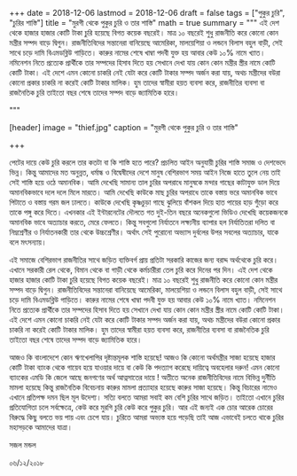 +++
date = 2018-12-06
lastmod = 2018-12-06
draft = false
tags = ["পুকুর চুরি", "চুরির শাস্তি"]
title = "মুরগী থেকে পুকুর চুরি ও তার শাস্তি"
math = true
summary = """
এই দেশ থেকে হাজার হাজার কোটি টাকা চুরি হয়েছে বিগত কয়েক বছরেই। মাত্র ১০ বছরেই শুধু রাজনীতি করে কোনো কোন মন্ত্রীর সম্পদ বাড়ে দ্বিগুন। রাজনীতিবিদের সন্তানেরা বানিয়েছে আমেরিকা, মালয়েশিয়া ও লন্ডনে বিলাস বহুল বাড়ী, সেই সাথে চড়ে দামি বিএমডব্লিউ গাড়িতে। কারুর নামের শেষে খাম্বা পদবী যুক্ত হয় আবার কেউ ১০% নামে খ্যাত। নমিনেশন নিতে প্রত্যেক প্রার্থীকে তার সম্পদের হিসাব দিতে হয় সেখানে দেখা যায় কোন কোন মন্ত্রীর স্ত্রীর নামে কোটি কোটি টাকা। এই দেশে এমন কোনো চাকরি নেই যেটা করে কোটি টাকার সম্পদ অর্জন করা যায়, অথচ মন্ত্রীদের বউরা কোনো প্রকার চাকরি না করেই কোটি টাকার মালিক। হুম তাদের স্বামীরা হয়ত ব্যবসা করে, রাজনীতির ব্যবসা বা রাজনৈতিক চুরি তাইতো বছর শেষে তাদের সম্পদ বাড়ে জ্যামিতিক হারে। 

"""

[header]
image = "thief.jpg"
caption = "মুরগী থেকে পুকুর চুরি ও তার শাস্তি"

+++

পেটের দায়ে কেউ চুরি করলে তার কতটা বা কি শাস্তি হতে পারে? প্রচলিত আইন অনুযায়ী চুরির শাস্তি সমাজ ও দেশভেদে ভিন্ন। কিন্তু আমাদের মত অনুন্নত, ধর্মান্ধ ও বিদ্বেষীদের দেশে মানুষ বেশিরভাগ সময় আইন নিজে হাতে তুলে নেয় তাই সেই শাস্তি হয়ে ওঠে অমানবিক। আমি দেখেছি সামান্য তাল চুরির অপরাধে মানুষকে মন্দার গাছের কাটাযুক্ত ডাল দিয়ে অমানবিকভাবে দলে দলে মিলে মারতে। আমি দেখেছি কাউকে মাছ চুরির অপরাধে তাকে বস্তায় ভরে অমানবিক ভাবে পিটাতে ও বস্তায় গরম জল ঢালতে। কাউকে দেখেছি কৃষ্ণচুড়া গাছে ঝুলিয়ে বাঁশকল দিয়ে হাত পায়ের হাড় গুঁড়ো করে তাকে পঙ্গু করে দিতে। এখনকার এই ইন্টারনেটের দৌলতে গত দুই-তিন বছরে অনেকগুলো ভিডিও দেখেছি কয়েকজনকে অমানবিক ভাবে অত্যাচার করতে, মেরে ফেলতে। কিন্তু সবগুলো নির্যাতনে লক্ষ্যনীয় ব্যাপার হল নির্যাতিতরা দলিত বা নিম্নশ্রেণীর ও নির্যাতনকারী তার থেকে উচ্চশ্রেণীর। অর্থাৎ সেই পুরোনো অভ্যাস দুর্বলের উপর সবলের অত্যাচার, যাকে বলে মৎসন্যায়। 

এই সমাজে বেশিরভাগ রাজনীতির সাথে জড়িত ব্যক্তিবর্গ প্রায় প্রতিটা সরকারি কাজের জন্য বরাদ্দ অর্থথেকে চুরি করে। এখানে সরকারী রেল থেকে, বিমান থেকে বা গাড়ী থেকে কর্মচারীরা তেল চুরি করে দিনের পর দিন। এই দেশ থেকে হাজার হাজার কোটি টাকা চুরি হয়েছে বিগত কয়েক বছরেই। মাত্র ১০ বছরেই শুধু রাজনীতি করে কোনো কোন মন্ত্রীর সম্পদ বাড়ে দ্বিগুন। রাজনীতিবিদের সন্তানেরা বানিয়েছে আমেরিকা, মালয়েশিয়া ও লন্ডনে বিলাস বহুল বাড়ী, সেই সাথে চড়ে দামি বিএমডব্লিউ গাড়িতে। কারুর নামের শেষে খাম্বা পদবী যুক্ত হয় আবার কেউ ১০% নামে খ্যাত। নমিনেশন নিতে প্রত্যেক প্রার্থীকে তার সম্পদের হিসাব দিতে হয় সেখানে দেখা যায় কোন কোন মন্ত্রীর স্ত্রীর নামে কোটি কোটি টাকা। এই দেশে এমন কোনো চাকরি নেই যেটা করে কোটি টাকার সম্পদ অর্জন করা যায়, অথচ মন্ত্রীদের বউরা কোনো প্রকার চাকরি না করেই কোটি টাকার মালিক। হুম তাদের স্বামীরা হয়ত ব্যবসা করে, রাজনীতির ব্যবসা বা রাজনৈতিক চুরি তাইতো বছর শেষে তাদের সম্পদ বাড়ে জ্যামিতিক হারে। 

আজও কি বাংলাদেশে কোন ঋণখেলাপির দৃষ্টান্তমূলক শাস্তি হয়েছে! আজও কি কোনো অর্থমন্ত্রীর সাজা হয়েছে হাজার কোটি টাকা ব্যাংক থেকে গায়েব হয়ে যাওয়ার দায়ে বা কেউ কি পদত্যাগ করেছে দায়িত্বে অবহেলার দরুন! এমন কোনো ব্যাংকের এমডি কি জেলে আছে জনগণের অর্থ আত্নসাতের দায়ে ! অতীতে অনেক রাজনীতিবিদের নামে বিভিন্ন দুর্নীতি মামলা হয়েছে কিন্তু রাজনৈতিক বিবেচনায় কারুর মামলা প্রত্যাহার হয়েছে কারুর সাজা হয়েছে। কিন্তু বিচারের নামেও এখানে প্রতিপক্ষ দমন ছিল মূল উদেশ্য। সত্যি বলতে আমরা সবাই কম বেশি চুরির সাথে জড়িত। তাইতো এখানে চুরির প্রতিযোগিতা চলে সর্বক্ষেত্রে, কেউ করে মুরগি চুরি কেউ করে পুকুর চুরি। আর এই জন্যই এক চোর আরেক চোরের বিরুদ্ধে কিছু বলতে ভয় পায় এবং চেপে যায়। চুরিতে আমরা অভ্যস্ত হয়ে পড়েছি তাই আজ এভাবেই চলতে থাকে চুরির মহাসড়কে আমাদের যাত্রা।

সজল মন্ডল

০৬/১২/২০১৮
